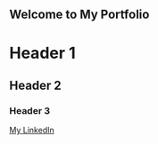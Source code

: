 ## Welcome to My Portfolio




# Header 1
## Header 2
### Header 3

[My LinkedIn](https://www.linkedin.com/in/steven-kattouf/) 




```
